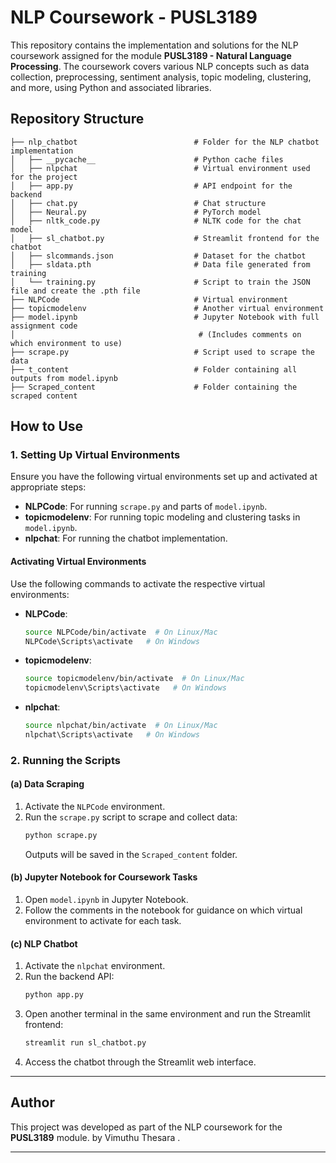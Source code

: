 # NLP Coursework - PUSL3189

This repository contains the implementation and solutions for the NLP coursework assigned for the module **PUSL3189 - Natural Language Processing**. The coursework covers various NLP concepts such as data collection, preprocessing, sentiment analysis, topic modeling, clustering, and more, using Python and associated libraries.

## Repository Structure
    
    ├── nlp_chatbot                          # Folder for the NLP chatbot implementation
    │   ├── __pycache__                      # Python cache files
    │   ├── nlpchat                          # Virtual environment used for the project
    │   ├── app.py                           # API endpoint for the backend
    │   ├── chat.py                          # Chat structure
    │   ├── Neural.py                        # PyTorch model
    │   ├── nltk_code.py                     # NLTK code for the chat model
    │   ├── sl_chatbot.py                    # Streamlit frontend for the chatbot
    │   ├── slcommands.json                  # Dataset for the chatbot
    │   ├── sldata.pth                       # Data file generated from training
    │   └── training.py                      # Script to train the JSON file and create the .pth file
    ├── NLPCode                              # Virtual environment
    ├── topicmodelenv                        # Another virtual environment
    ├── model.ipynb                          # Jupyter Notebook with full assignment code
    │                                         # (Includes comments on which environment to use)
    ├── scrape.py                            # Script used to scrape the data
    ├── t_content                            # Folder containing all outputs from model.ipynb
    ├── Scraped_content                      # Folder containing the scraped content

## How to Use

### 1. Setting Up Virtual Environments
Ensure you have the following virtual environments set up and activated at appropriate steps:

- **NLPCode**: For running `scrape.py` and parts of `model.ipynb`.
- **topicmodelenv**: For running topic modeling and clustering tasks in `model.ipynb`.
- **nlpchat**: For running the chatbot implementation.

#### Activating Virtual Environments
Use the following commands to activate the respective virtual environments:

- **NLPCode**:
  ```bash
  source NLPCode/bin/activate  # On Linux/Mac
  NLPCode\Scripts\activate   # On Windows
  ```

- **topicmodelenv**:
  ```bash
  source topicmodelenv/bin/activate  # On Linux/Mac
  topicmodelenv\Scripts\activate   # On Windows
  ```

- **nlpchat**:
  ```bash
  source nlpchat/bin/activate  # On Linux/Mac
  nlpchat\Scripts\activate   # On Windows
  ```

### 2. Running the Scripts

#### (a) Data Scraping
1. Activate the `NLPCode` environment.
2. Run the `scrape.py` script to scrape and collect data:
   ```bash
   python scrape.py
   ```
   Outputs will be saved in the `Scraped_content` folder.

#### (b) Jupyter Notebook for Coursework Tasks
1. Open `model.ipynb` in Jupyter Notebook.
2. Follow the comments in the notebook for guidance on which virtual environment to activate for each task.

#### (c) NLP Chatbot
1. Activate the `nlpchat` environment.
2. Run the backend API:
   ```bash
   python app.py
   ```
3. Open another terminal in the same environment and run the Streamlit frontend:
   ```bash
   streamlit run sl_chatbot.py
   ```
4. Access the chatbot through the Streamlit web interface.

---
## Author
This project was developed as part of the NLP coursework for the **PUSL3189** module. by Vimuthu Thesara .

---
